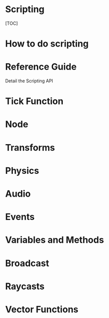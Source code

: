 <h1>Scripting</h1>

[TOC]


# How to do scripting

# Reference Guide

Detail the Scripting API

# Tick Function

# Node

# Transforms

# Physics

# Audio

# Events

# Variables and Methods

# Broadcast

# Raycasts

# Vector Functions